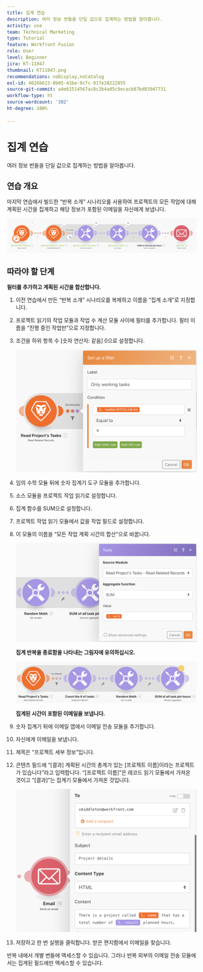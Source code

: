 ```yaml
---
title: 집계 연습
description: 여러 정보 번들을 단일 값으로 집계하는 방법을 알아봅니다.
activity: use
team: Technical Marketing
type: Tutorial
feature: Workfront Fusion
role: User
level: Beginner
jira: KT-11047
thumbnail: KT11047.png
recommendations: noDisplay,noCatalog
exl-id: 4626b623-8b05-41be-9cfc-917e28222855
source-git-commit: a4e61514567ac8c2b4ad5c9ecacb87bd83947731
workflow-type: ht
source-wordcount: '302'
ht-degree: 100%

---
```


# 집계 연습

여러 정보 번들을 단일 값으로 집계하는 방법을 알아봅니다.

## 연습 개요

마지막 연습에서 빌드한 “반복 소개” 시나리오를 사용하여 프로젝트의 모든 작업에 대해 계획된 시간을 집계하고 해당 정보가 포함된 이메일을 자신에게 보냅니다.

![집계 이미지 1](../12-exercises/assets/aggregation-walkthrough-1.png)

## 따라야 할 단계

**필터를 추가하고 계획된 시간을 합산합니다.**

1. 이전 연습에서 만든 “반복 소개” 시나리오를 복제하고 이름을 “집계 소개”로 지정합니다.
1. 프로젝트 읽기의 작업 모듈과 작업 수 계산 모듈 사이에 필터를 추가합니다. 필터 이름을 “진행 중인 작업만”으로 지정합니다.
1. 조건을 하위 항목 수 [숫자 연산자: 같음] 0으로 설정합니다.

   ![집계 이미지 2](../12-exercises/assets/aggregation-walkthrough-2.png)

1. 임의 수학 모듈 뒤에 숫자 집계기 도구 모듈을 추가합니다.
1. 소스 모듈을 프로젝트 작업 읽기로 설정합니다.
1. 집계 함수를 SUM으로 설정합니다.
1. 프로젝트 작업 읽기 모듈에서 값을 작업 필드로 설정합니다.
1. 이 모듈의 이름을 “모든 작업 계획 시간의 합산”으로 바꿉니다.

   ![집계 이미지 3](../12-exercises/assets/aggregation-walkthrough-3.png)

   **집계 반복을 종료함을 나타내는 그림자에 유의하십시오.**

   ![집계 이미지 4](../12-exercises/assets/aggregation-walkthrough-4.png)

   **집계된 시간이 포함된 이메일을 보냅니다.**

1. 숫자 집계기 뒤에 이메일 앱에서 이메일 전송 모듈을 추가합니다.
1. 자신에게 이메일을 보냅니다.
1. 제목은 “프로젝트 세부 정보”입니다.
1. 콘텐츠 필드에 “[결과] 계획된 시간의 총계가 있는 [프로젝트 이름]이라는 프로젝트가 있습니다”라고 입력합니다. “[프로젝트 이름]”은 레코드 읽기 모듈에서 가져온 것이고 “[결과]”는 집계기 모듈에서 가져온 것입니다.

   ![집계 이미지 5](../12-exercises/assets/aggregation-walkthrough-5.png)

1. 저장하고 한 번 실행을 클릭합니다. 받은 편지함에서 이메일을 찾습니다.

반복 내에서 개별 번들에 액세스할 수 있습니다. 그러나 반복 외부의 이메일 전송 모듈에서는 집계된 필드에만 액세스할 수 있습니다.
